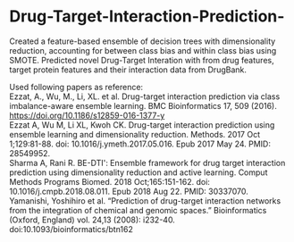 # Drug-Target-Interaction-Prediction-

Created a feature-based ensemble of decision trees with dimensionality reduction, accounting for between class bias and within class bias using SMOTE. Predicted novel Drug-Target Interation with from drug features, target protein features and their interaction data from DrugBank. 

Used following papers as reference: \
Ezzat, A., Wu, M., Li, XL. et al. Drug-target interaction prediction via class imbalance-aware ensemble learning. BMC Bioinformatics 17, 509 (2016). https://doi.org/10.1186/s12859-016-1377-y \
Ezzat A, Wu M, Li XL, Kwoh CK. Drug-target interaction prediction using ensemble learning and dimensionality reduction. Methods. 2017 Oct 1;129:81-88. doi: 10.1016/j.ymeth.2017.05.016. Epub 2017 May 24. PMID: 28549952.\
Sharma A, Rani R. BE-DTI': Ensemble framework for drug target interaction prediction using dimensionality reduction and active learning. Comput Methods Programs Biomed. 2018 Oct;165:151-162. doi: 10.1016/j.cmpb.2018.08.011. Epub 2018 Aug 22. PMID: 30337070.\
Yamanishi, Yoshihiro et al. “Prediction of drug-target interaction networks from the integration of chemical and genomic spaces.” Bioinformatics (Oxford, England) vol. 24,13 (2008): i232-40. doi:10.1093/bioinformatics/btn162
